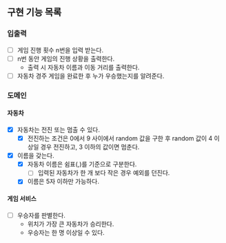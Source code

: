 ## 구현 기능 목록

### 입출력

- [ ] 게임 진행 횟수 n번을 입력 받는다.
- [ ] n번 동안 게임의 진행 상황을 출력한다.
    - 출력 시 자동차 이름과 이동 거리를 출력한다.
- [ ] 자동차 경주 게임을 완료한 후 누가 우승했는지를 알려준다.

### 도메인

#### 자동차

- [x] 자동차는 전진 또는 멈출 수 있다.
    - [x] 전진하는 조건은 0에서 9 사이에서 random 값을 구한 후 random 값이 4 이상일 경우 전진하고, 3 이하의 값이면 멈춘다.
- [x] 이름을 갖는다.
    - [x] 자동차 이름은 쉼표(,)를 기준으로 구분한다.
        - [ ] 입력된 자동차가 한 개 보다 작은 경우 예외를 던진다.
    - [x] 이름은 5자 이하만 가능하다.

#### 게임 서비스

- [ ] 우승자를 판별한다.
    - 위치가 가장 큰 자동차가 승리한다.
    - 우승자는 한 명 이상일 수 있다.
